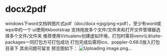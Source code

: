 # docx2pdf
windows下word文档转图片式pdf（doc/docx->jpg/png->pdf），至少有word或wps中的一个
ui使用ttkbootstrap
支持拖放多个文件/文件夹和打开文件管理器选择多个文件/文件夹
推荐使用Virtualenv创建虚拟环境，打包时需将venv\Lib\site-packages一同打包方可打包成功
打包完成后需将ico、poppler-0.68.0放入打包目录下
其余问题可留言
预览图如下：
![Uploading image.png…]()
